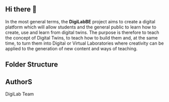 ## Hi there 👋

In the most general terms, the **DigiLabBE** project aims to create a digital platform which will allow students and the general public to learn how to create, use and learn from digital twins. The purpose is therefore to teach the concept of Digital Twins, to teach how to build them and, at the same time, to turn them into Digital or Virtual Laboratories where creativity can be applied to the generation of new content and ways of teaching.

## Folder Structure



## AuthorS

DigiLab Team
